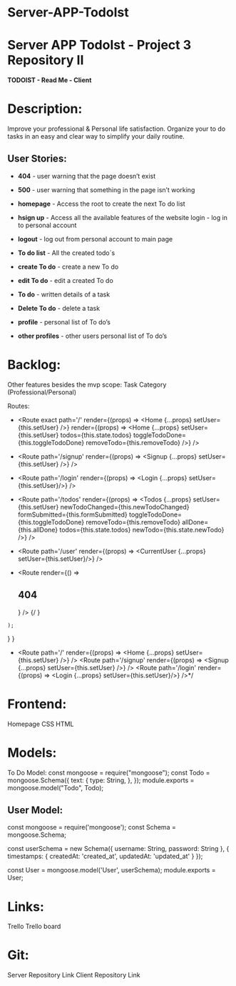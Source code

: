 # Server-APP-TodoIst
# Server APP TodoIst - Project 3 Repository II

**TODOIST - Read Me - Client**


# Description:
Improve your professional & Personal life satisfaction. Organize your to do tasks in an easy and clear way to simplify your daily routine.

## User Stories:

- **404** - user warning that the page doesn’t exist 

- **500** - user warning that something in the page isn’t working

- **homepage** -  Access the root to create the next To do list

- **hsign up** - Access all the available features of the website login - log in to personal account

- **logout** - log out from personal account to main page 

- **To do list** - All the created todo´s 

- **create To do** - create a new To do 

- **edit To do** - edit a created To do 

- **To do** - written details of a task

- **Delete To do** - delete a task

- **profile** - personal list of To do’s

- **other profiles** - other users personal list of To do’s


# Backlog:
Other features besides the mvp scope:
Task Category (Professional/Personal)

Routes:

- <Route
            exact
            path='/'
            render={(props) => <Home {...props}  setUser={this.setUser} />}
            render={(props) => <Home {...props}  setUser={this.setUser} todos={this.state.todos} toggleTodoDone={this.toggleTodoDone} removeTodo={this.removeTodo} />}
          />

-   <Route
            path='/signup'
            render={(props) => <Signup {...props} setUser={this.setUser} />}
          />
 -  <Route
            path='/login'
            render={(props) => <Login {...props} setUser={this.setUser}/>}
          />
      
      
  -  <Route
            path='/todos'
            render={(props) => <Todos {...props} setUser={this.setUser}  newTodoChanged={this.newTodoChanged} formSubmitted={this.formSubmitted} toggleTodoDone={this.toggleTodoDone} removeTodo={this.removeTodo} allDone={this.allDone} todos={this.state.todos} newTodo={this.state.newTodo} />}
          />
      
  -   <Route
            path='/user'
            render={(props) => <CurrentUser {...props} setUser={this.setUser}/>}
          />
          
          
  -   <Route render={() => <h2>404</h2>} />
        </Switch>
        {/ <Todos 
          additem={this.addItem} 
          inputElement={this.inputElement}
        />}
      </div>
    );
  }
}
 

- <Route
            path='/'
            render={(props) => <Home {...props} setUser={this.setUser} />}
          />
          <Route
            path='/signup'
            render={(props) => <Signup {...props} setUser={this.setUser} />}
          />
          <Route
            path='/login'
            render={(props) => <Login {...props} setUser={this.setUser}/>}
          />*/

# Frontend:
Homepage
CSS
HTML


# Models:

To Do Model:
const mongoose = require("mongoose");
const Todo = mongoose.Schema({
  text: {
    type: String,
  },
});
module.exports = mongoose.model("Todo", Todo);



## User Model:
const mongoose = require('mongoose');
const Schema = mongoose.Schema;

const userSchema = new Schema({
  username: String,
  password: String
}, {
    timestamps: {
      createdAt: 'created_at',
      updatedAt: 'updated_at'
    }
  });

const User = mongoose.model('User', userSchema);
module.exports = User;


# Links:

Trello
Trello board

# Git:
Server Repository Link
Client Repository Link
